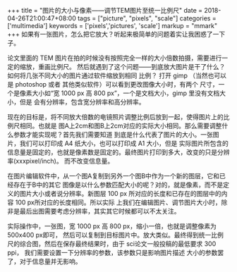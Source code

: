 +++
title = "图片的大小与像素——调节TEM图片至统一比例尺"
date = 2018-04-26T21:00:47+08:00
tags = ["picture", "pixels", "scale"]
categories = ['multimedia']
keywords = ['pixels','pictures', 'scale']
markup = "mmark"
+++
如果有一张图片，怎么把它放大？听起来极简单的问题着实让我困惑了一下子。
<!--more-->

论文里面的 TEM 图片在拍的时候没有按照完全一样的大小倍数拍摄，需要进行一定的缩放，重画比例尺。
然后就遇到了这个问题——到底放大图片是干了什么？如何将几张不同大小的图片通过软件缩放到相同
比例？
打开 gimp （当然也可以是 photoshop 或者 其他类似软件）可以看到更改图像大小时，有两个
尺寸，一个是像素大小如“宽 1000 px 高 800 px”，一个是文档大小，gimp 里没有文档大小，但是
会有分辨率，包含宽分辨率和高分辨率。

现在的目标是，将不同放大倍数的电镜照片调整比例后放到一起，使得图片上的比例尺相同。也就是
图A上2cm和图B上2cm对应的实际大小相同。那么需要调整什么参数才能实现呢？首先我们需要知道
到底是什么代表了图片的大小。一张图片，我们可以打印成 A4 纸大小，也可以打印成 A1 大小，但是
实际图片所包含的信息量是固定的，也就是像素数是固定的。最终图片打印到多大，改变的只是分辨率(xxxpixel/inch)。
而不改变信息量。

在图片编辑软件中，从一个图A复制到另外一个图B中作为一个新的图层，它和已经存在于B中的其它
图像是以什么参数匹配大小的呢？对的，就是像素，而不是定义的图片大小或者说分辨率。新图层
100 px 所对应的长度和已存在的图层中的内容 100 px所对应的长度相同。所以实际
上我们在编辑图片、调节图片大小时，除非是最后出图需要考虑分辨率，其实其它时候都可以不太关注。

实际操作中，一张图，宽 1000 px 高 800 px，缩小一倍，也就是调整像素为 500x400 px即可，
然后可以复制到目标图片中。放大类似。最终得到统一比例尺的综合图，然后在保存最终结果时，由于
sci论文一般投稿的最低要求 300 ppi， 我们需要设置一下分辨率的参数，该参数只是影响图片描述
大小的参数罢了，对于信息量并无影响。
